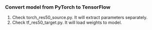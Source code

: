 ### Convert model from PyTorch to TensorFlow

1. Check torch_res50_source.py. It will extract parameters separately.
2. Check tf_res50_target.py. It will load weights to model.
